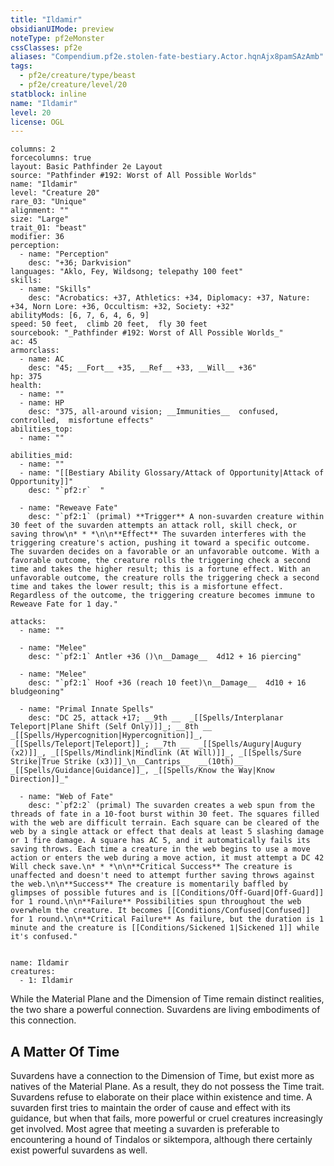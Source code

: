 ```yaml
---
title: "Ildamir"
obsidianUIMode: preview
noteType: pf2eMonster
cssClasses: pf2e
aliases: "Compendium.pf2e.stolen-fate-bestiary.Actor.hqnAjx8pamSAzAmb" 
tags:
  - pf2e/creature/type/beast
  - pf2e/creature/level/20
statblock: inline
name: "Ildamir"
level: 20
license: OGL
---
```


```statblock
columns: 2
forcecolumns: true
layout: Basic Pathfinder 2e Layout
source: "Pathfinder #192: Worst of All Possible Worlds"
name: "Ildamir"
level: "Creature 20"
rare_03: "Unique"
alignment: ""
size: "Large"
trait_01: "beast"
modifier: 36
perception:
  - name: "Perception"
    desc: "+36; Darkvision"
languages: "Aklo, Fey, Wildsong; telepathy 100 feet"
skills:
  - name: "Skills"
    desc: "Acrobatics: +37, Athletics: +34, Diplomacy: +37, Nature: +34, Norn Lore: +36, Occultism: +32, Society: +32"
abilityMods: [6, 7, 6, 4, 6, 9]
speed: 50 feet,  climb 20 feet,  fly 30 feet
sourcebook: "_Pathfinder #192: Worst of All Possible Worlds_"
ac: 45
armorclass:
  - name: AC
    desc: "45; __Fort__ +35, __Ref__ +33, __Will__ +36"
hp: 375
health:
  - name: ""
  - name: HP
    desc: "375, all-around vision; __Immunities__  confused,  controlled,  misfortune effects"
abilities_top:
  - name: ""

abilities_mid:
  - name: ""
  - name: "[[Bestiary Ability Glossary/Attack of Opportunity|Attack of Opportunity]]"
    desc: "`pf2:r`  "

  - name: "Reweave Fate"
    desc: "`pf2:1` (primal) **Trigger** A non-suvarden creature within 30 feet of the suvarden attempts an attack roll, skill check, or saving throw\n* * *\n\n**Effect** The suvarden interferes with the triggering creature's action, pushing it toward a specific outcome. The suvarden decides on a favorable or an unfavorable outcome. With a favorable outcome, the creature rolls the triggering check a second time and takes the higher result; this is a fortune effect. With an unfavorable outcome, the creature rolls the triggering check a second time and takes the lower result; this is a misfortune effect. Regardless of the outcome, the triggering creature becomes immune to Reweave Fate for 1 day."

attacks:
  - name: ""

  - name: "Melee"
    desc: "`pf2:1` Antler +36 ()\n__Damage__  4d12 + 16 piercing"

  - name: "Melee"
    desc: "`pf2:1` Hoof +36 (reach 10 feet)\n__Damage__  4d10 + 16 bludgeoning"

  - name: "Primal Innate Spells"
    desc: "DC 25, attack +17; __9th __  _[[Spells/Interplanar Teleport|Plane Shift (Self Only)]]_; __8th __  _[[Spells/Hypercognition|Hypercognition]]_, _[[Spells/Teleport|Teleport]]_; __7th __  _[[Spells/Augury|Augury (x2)]]_, _[[Spells/Mindlink|Mindlink (At Will)]]_, _[[Spells/Sure Strike|True Strike (x3)]]_\n__Cantrips__  __(10th)__ _[[Spells/Guidance|Guidance]]_, _[[Spells/Know the Way|Know Direction]]_"

  - name: "Web of Fate"
    desc: "`pf2:2` (primal) The suvarden creates a web spun from the threads of fate in a 10-foot burst within 30 feet. The squares filled with the web are difficult terrain. Each square can be cleared of the web by a single attack or effect that deals at least 5 slashing damage or 1 fire damage. A square has AC 5, and it automatically fails its saving throws. Each time a creature in the web begins to use a move action or enters the web during a move action, it must attempt a DC 42 Will check save.\n* * *\n\n**Critical Success** The creature is unaffected and doesn't need to attempt further saving throws against the web.\n\n**Success** The creature is momentarily baffled by glimpses of possible futures and is [[Conditions/Off-Guard|Off-Guard]] for 1 round.\n\n**Failure** Possibilities spun throughout the web overwhelm the creature. It becomes [[Conditions/Confused|Confused]] for 1 round.\n\n**Critical Failure** As failure, but the duration is 1 minute and the creature is [[Conditions/Sickened 1|Sickened 1]] while it's confused."
 
```

```encounter-table
name: Ildamir
creatures:
  - 1: Ildamir
```



While the Material Plane and the Dimension of Time remain distinct realities, the two share a powerful connection. Suvardens are living embodiments of this connection.

## A Matter Of Time

Suvardens have a connection to the Dimension of Time, but exist more as natives of the Material Plane. As a result, they do not possess the Time trait. Suvardens refuse to elaborate on their place within existence and time. A suvarden first tries to maintain the order of cause and effect with its guidance, but when that fails, more powerful or cruel creatures increasingly get involved. Most agree that meeting a suvarden is preferable to encountering a hound of Tindalos or siktempora, although there certainly exist powerful suvardens as well.
